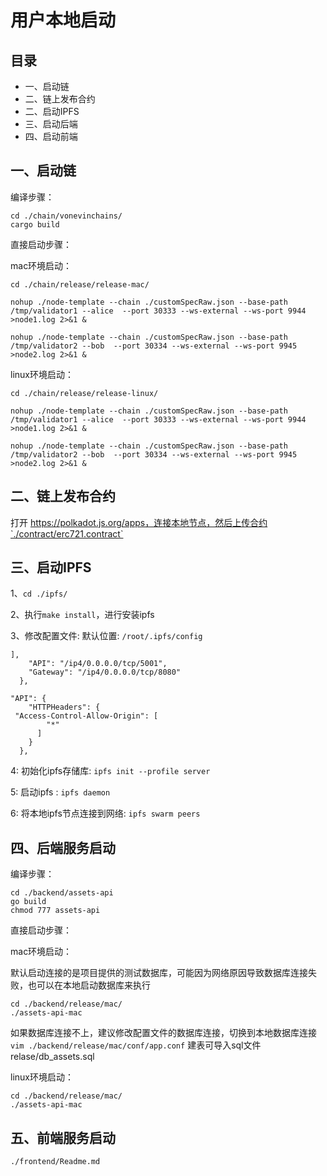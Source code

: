 # 用户本地启动

## 目录
- 一、启动链
- 二、链上发布合约
- 二、启动IPFS
- 三、启动后端
- 四、启动前端

## 一、启动链

编译步骤：

```
cd ./chain/vonevinchains/
cargo build
```

直接启动步骤：

mac环境启动：

```
cd ./chain/release/release-mac/

nohup ./node-template --chain ./customSpecRaw.json --base-path /tmp/validator1 --alice  --port 30333 --ws-external --ws-port 9944 >node1.log 2>&1 &

nohup ./node-template --chain ./customSpecRaw.json --base-path /tmp/validator2 --bob  --port 30334 --ws-external --ws-port 9945 >node2.log 2>&1 &
```

linux环境启动：

```
cd ./chain/release/release-linux/

nohup ./node-template --chain ./customSpecRaw.json --base-path /tmp/validator1 --alice  --port 30333 --ws-external --ws-port 9944 >node1.log 2>&1 &

nohup ./node-template --chain ./customSpecRaw.json --base-path /tmp/validator2 --bob  --port 30334 --ws-external --ws-port 9945 >node2.log 2>&1 &
```

## 二、链上发布合约

打开 https://polkadot.js.org/apps，连接本地节点，然后上传合约`./contract/erc721.contract`

## 三、启动IPFS

1、`cd ./ipfs/`

2、执行`make install`，进行安装ipfs

3、修改配置文件: 默认位置: `/root/.ipfs/config`
```
],
    "API": "/ip4/0.0.0.0/tcp/5001",
    "Gateway": "/ip4/0.0.0.0/tcp/8080"
  },

"API": {
    "HTTPHeaders": {
 "Access-Control-Allow-Origin": [
        "*"
      ]
    }
  },
```
4: 初始化ipfs存储库: `ipfs init --profile server`

5: 启动ipfs : `ipfs daemon`

6: 将本地ipfs节点连接到网络: `ipfs swarm peers`

## 四、后端服务启动

编译步骤： 
```
cd ./backend/assets-api
go build
chmod 777 assets-api
```

直接启动步骤：

mac环境启动：

默认启动连接的是项目提供的测试数据库，可能因为网络原因导致数据库连接失败，也可以在本地启动数据库来执行

```
cd ./backend/release/mac/
./assets-api-mac
```

如果数据库连接不上，建议修改配置文件的数据库连接，切换到本地数据库连接 `vim ./backend/release/mac/conf/app.conf`
建表可导入sql文件 relase/db_assets.sql

linux环境启动：
```
cd ./backend/release/mac/
./assets-api-mac
```

## 五、前端服务启动

```
./frontend/Readme.md
```